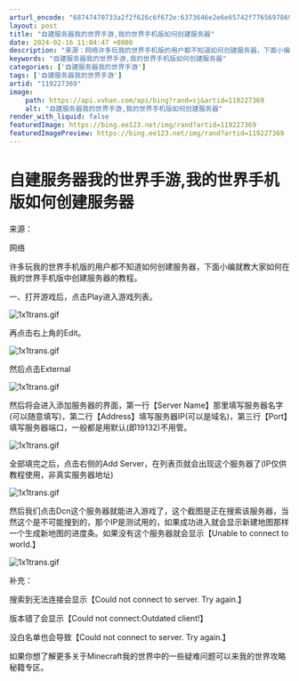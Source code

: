 ```yaml
---
arturl_encode: "68747470733a2f2f626c6f672e:6373646e2e6e65742f77656978696e5f32383732303537332f:61727469636c652f64657461696c732f313139323237333639"
layout: post
title: "自建服务器我的世界手游,我的世界手机版如何创建服务器"
date: 2024-02-16 11:04:47 +0800
description: "来源：网络许多玩我的世界手机版的用户都不知道如何创建服务器，下面小编就教大家"
keywords: "自建服务器我的世界手游,我的世界手机版如何创建服务器"
categories: ['自建服务器我的世界手游']
tags: ['自建服务器我的世界手游']
artid: "119227369"
image:
    path: https://api.vvhan.com/api/bing?rand=sj&artid=119227369
    alt: "自建服务器我的世界手游,我的世界手机版如何创建服务器"
render_with_liquid: false
featuredImage: https://bing.ee123.net/img/rand?artid=119227369
featuredImagePreview: https://bing.ee123.net/img/rand?artid=119227369
---
```


# 自建服务器我的世界手游,我的世界手机版如何创建服务器

来源：

网络

许多玩我的世界手机版的用户都不知道如何创建服务器，下面小编就教大家如何在我的世界手机版中创建服务器的教程。

一、打开游戏后，点击Play进入游戏列表。

![1x1trans.gif](https://img1.secretmine.net/wp-content/uploads/trans/1x1trans.gif)

再点击右上角的Edit。

![1x1trans.gif](https://img1.secretmine.net/wp-content/uploads/trans/1x1trans.gif)

然后点击External

![1x1trans.gif](https://img1.secretmine.net/wp-content/uploads/trans/1x1trans.gif)

然后将会进入添加服务器的界面，第一行【Server Name】那里填写服务器名字(可以随意填写)，第二行【Address】填写服务器IP(可以是域名)，第三行【Port】填写服务器端口，一般都是用默认(即19132)不用管。

![1x1trans.gif](https://img1.secretmine.net/wp-content/uploads/trans/1x1trans.gif)

全部填完之后，点击右侧的Add Server，在列表页就会出现这个服务器了(IP仅供教程使用，非真实服务器地址)

![1x1trans.gif](https://img1.secretmine.net/wp-content/uploads/trans/1x1trans.gif)

然后我们点击Dcn这个服务器就能进入游戏了，这个截图是正在搜索该服务器，当然这个是不可能搜到的，那个IP是测试用的，如果成功进入就会显示新建地图那样一个生成新地图的进度条。如果没有这个服务器就会显示【Unable to connect to world.】

![1x1trans.gif](https://img1.secretmine.net/wp-content/uploads/trans/1x1trans.gif)

补充：

搜索到无法连接会显示【Could not connect to server. Try again.】

版本错了会显示【Could not connect:Outdated client!】

没白名单也会导致【Could not connect to server. Try again.】

如果你想了解更多关于Minecraft我的世界中的一些疑难问题可以来我的世界攻略秘籍专区。